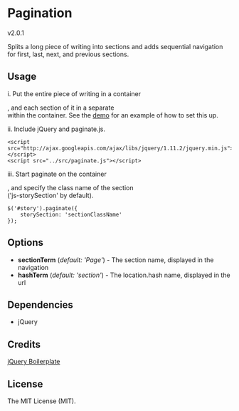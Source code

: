 # Pagination

v2.0.1

Splits a long piece of writing into sections and adds sequential navigation for first, last, next, and previous sections.


## Usage
i. Put the entire piece of writing in a container <div>, and each section of it in a separate <div> within the container. See the [demo](/demo/index.html) for an example of how to set this up.

ii. Include jQuery and paginate.js.

```
<script src="http://ajax.googleapis.com/ajax/libs/jquery/1.11.2/jquery.min.js"></script>
<script src="../src/paginate.js"></script>
```

iii. Start paginate on the container <div>, and specify the class name of the section <div> ('js-storySection' by default).

```
$('#story').paginate({
	storySection: 'sectionClassName'
});
```

## Options
+ **sectionTerm** (*default: 'Page'*) - The section name, displayed in the navigation
+ **hashTerm** (*default: 'section'*) - The location.hash name, displayed in the url


 
## Dependencies 
+ jQuery

## Credits 
[jQuery Boilerplate](http://jqueryboilerplate.com/)

## License

The MIT License (MIT).